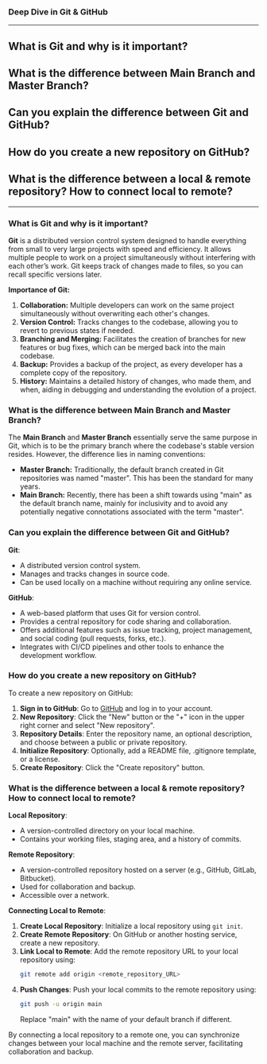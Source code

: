 ### Deep Dive in Git & GitHub
------------------------------------------------------------------------------------------------------------------

## What is Git and why is it important?
## What is the difference between Main Branch and Master Branch?
## Can you explain the difference between Git and GitHub?
## How do you create a new repository on GitHub?
## What is the difference between a local & remote repository? How to connect local to remote?

---------------------------------------------------------------------------------------------------------------------
### What is Git and why is it important?

**Git** is a distributed version control system designed to handle everything from small to very large projects with speed and efficiency. It allows multiple people to work on a project simultaneously without interfering with each other’s work. Git keeps track of changes made to files, so you can recall specific versions later.

**Importance of Git:**
1. **Collaboration:** Multiple developers can work on the same project simultaneously without overwriting each other's changes.
2. **Version Control:** Tracks changes to the codebase, allowing you to revert to previous states if needed.
3. **Branching and Merging:** Facilitates the creation of branches for new features or bug fixes, which can be merged back into the main codebase.
4. **Backup:** Provides a backup of the project, as every developer has a complete copy of the repository.
5. **History:** Maintains a detailed history of changes, who made them, and when, aiding in debugging and understanding the evolution of a project.

### What is the difference between Main Branch and Master Branch?

The **Main Branch** and **Master Branch** essentially serve the same purpose in Git, which is to be the primary branch where the codebase's stable version resides. However, the difference lies in naming conventions:

- **Master Branch:** Traditionally, the default branch created in Git repositories was named "master". This has been the standard for many years.
- **Main Branch:** Recently, there has been a shift towards using "main" as the default branch name, mainly for inclusivity and to avoid any potentially negative connotations associated with the term "master".

### Can you explain the difference between Git and GitHub?

**Git**:
- A distributed version control system.
- Manages and tracks changes in source code.
- Can be used locally on a machine without requiring any online service.

**GitHub**:
- A web-based platform that uses Git for version control.
- Provides a central repository for code sharing and collaboration.
- Offers additional features such as issue tracking, project management, and social coding (pull requests, forks, etc.).
- Integrates with CI/CD pipelines and other tools to enhance the development workflow.

### How do you create a new repository on GitHub?

To create a new repository on GitHub:
1. **Sign in to GitHub**: Go to [GitHub](https://github.com) and log in to your account.
2. **New Repository**: Click the "New" button or the "+" icon in the upper right corner and select "New repository".
3. **Repository Details**: Enter the repository name, an optional description, and choose between a public or private repository.
4. **Initialize Repository**: Optionally, add a README file, .gitignore template, or a license.
5. **Create Repository**: Click the "Create repository" button.

### What is the difference between a local & remote repository? How to connect local to remote?

**Local Repository**:
- A version-controlled directory on your local machine.
- Contains your working files, staging area, and a history of commits.

**Remote Repository**:
- A version-controlled repository hosted on a server (e.g., GitHub, GitLab, Bitbucket).
- Used for collaboration and backup.
- Accessible over a network.

**Connecting Local to Remote**:
1. **Create Local Repository**: Initialize a local repository using `git init`.
2. **Create Remote Repository**: On GitHub or another hosting service, create a new repository.
3. **Link Local to Remote**: Add the remote repository URL to your local repository using:
   ```bash
   git remote add origin <remote_repository_URL>
   ```
4. **Push Changes**: Push your local commits to the remote repository using:
   ```bash
   git push -u origin main
   ```
   Replace "main" with the name of your default branch if different.

By connecting a local repository to a remote one, you can synchronize changes between your local machine and the remote server, facilitating collaboration and backup.
